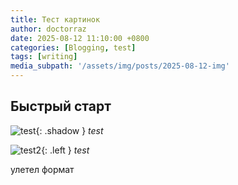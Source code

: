 ```yaml
---
title: Тест картинок
author: doctorraz
date: 2025-08-12 11:10:00 +0800
categories: [Blogging, test]
tags: [writing]
media_subpath: '/assets/img/posts/2025-08-12-img'
---
```



## Быстрый старт
 
![test](Accelerators_menu.png){: .shadow }
_test_

![test2](/Accelerators_menu.png){: .left }
_test_





улетел формат